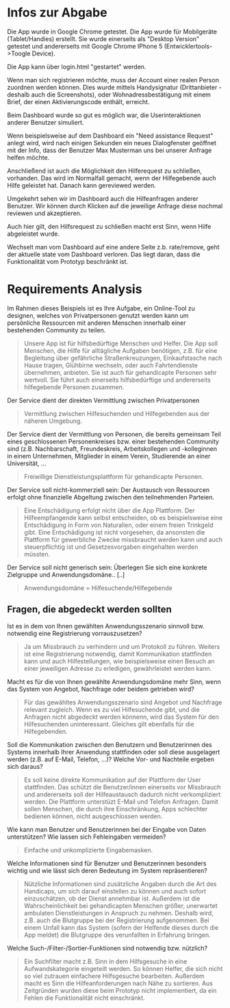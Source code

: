 <h1>Infos zur Abgabe</h1>

Die App wurde in Google Chrome getestet. Die App wurde für Mobilgeräte (Tablet/Handies) erstellt. Sie wurde einerseits als "Desktop Version" getestet und andererseits mit Google Chrome IPhone 5 (Entwicklertools->Toogle Device).

Die App kann über login.html "gestartet" werden.

Wenn man sich registrieren möchte, muss der Account einer realen Person zuordnen werden können. Dies wurde mittels Handysignatur (Drittanbieter - deshalb auch die Screenshots), oder Wohnadressbestätigung mit einem Brief, der einen Aktivierungscode enthält, erreicht.

Beim Dashboard wurde so gut es möglich war, die Userinteraktionen anderer Benutzer simuliert.

Wenn beispielsweise auf dem Dashboard ein "Need assistance Request" anlegt wird, wird nach einigen Sekunden ein neues Dialogfenster geöffnet mit der Info, dass der Benutzer Max Musterman uns bei unserer Anfrage helfen möchte.

Anschließend ist auch die Möglichkeit den Hilferequest zu schließen, vorhanden. Das wird im Normalfall gemacht, wenn der Hilfegebende auch Hilfe geleistet hat. Danach kann gereviewed werden.

Umgekehrt sehen wir im Dashboard auch die Hilfeanfragen anderer Benutzer. Wir können durch Klicken auf die jeweilige Anfrage diese nochmal reviewen und akzeptieren.

Auch hier gilt, den Hilfsrequest zu schließen macht erst Sinn, wenn Hilfe abgeleistet wurde.

Wechselt man vom Dashboard auf eine andere Seite z.b. rate/remove, geht der aktuelle state vom Dashboard verloren. Das liegt daran, dass die Funktionalität vom Prototyp beschränkt ist.

<h1>Requirements Analysis</h1>

Im Rahmen dieses Beispiels ist es Ihre Aufgabe, ein Online-Tool zu designen, welches von Privatpersonen genutzt werden kann um persönliche Ressourcen mit anderen Menschen
innerhalb einer bestehenden Community zu teilen.

>Unsere App ist für hilfsbedürftige Menschen und Helfer. Die App soll Menschen, die Hilfe für alltägliche Aufgaben benötigen,
z.B. für eine Begleitung über gefährliche Straßenkreuzungen, Einkaufstasche nach Hause tragen, Glühbirne wechseln, oder auch Fahrtendienste übernehmen, anbieten. Sie ist auch für gehandicapte Personen sehr wertvoll. Sie führt auch einerseits hilfsbedürftige und andererseits hilfegebende Personen zusammen.

Der Service dient der direkten Vermittlung zwischen Privatpersonen
>Vermittlung zwischen Hilfesuchenden und Hilfegebenden aus der näheren Umgebung.

Der Service dient der Vermittlung von Personen, die bereits gemeinsam Teil eines geschlossenen Personenkreises bzw. einer 
bestehenden Community sind (z.B. Nachbarschaft, Freundeskreis, Arbeitskollegen und -kolleginnen in einem Unternehmen,
Mitglieder in einem Verein, Studierende an einer Universität, ...
>Freiwillige Dienstleistungsplattform für gehandicapte Personen.

Der Service soll nicht-kommerziell sein: Der Austausch von Ressourcen erfolgt ohne finanzielle Abgeltung zwischen den teilnehmenden Parteien.
>Eine Entschädigung erfolgt nicht über die App Plattform. Der Hilfeempfangende kann selbst entscheiden, ob es beispielsweise eine Entschädigung in Form von Naturalien, oder einem freien Trinkgeld gibt. Eine Entschädigung ist nicht vorgesehen, da ansonsten die Plattform für gewerbliche Zwecke missbraucht werden kann und auch steuerpflichtig ist und Gesetzesvorgaben eingehalten werden müssten.

Der Service soll nicht generisch sein: Überlegen Sie sich eine konkrete Zielgruppe und Anwendungsdomäne.. [..]
>Anwendungsdomäne = Hilfesuchende/Hilfegebende

<h2>Fragen, die abgedeckt werden sollten</h2>

 Ist es in dem von Ihnen gewählten Anwendungsszenario sinnvoll bzw. notwendig eine Registrierung vorrauszusetzen?
 >Ja um Missbrauch zu verhindern und um Protokoll zu führen. Weiters ist eine Registrierung notwendig, damit Kommunikation stattfinden kann und auch Hilfestellungen, wie beispielsweise einen Besuch an einer jeweiligen Adresse zu erledigen, gewährleistet werden kann.  
 
Macht es für die von Ihnen gewählte Anwendungsdomäne mehr Sinn, wenn das System von Angebot, Nachfrage oder beidem getrieben wird?
>Für das gewähltes Anwendungsszenario sind Angebot und Nachfrage relevant zugleich. Wenn es zu viel Hilfesuchende gibt, und die Anfragen nicht abgedeckt werden könnenn, wird das System für den Hilfesuchenden uninteressant. Gleiches gilt ebenfalls für die Hilfegebenden.

Soll die Kommunikation zwischen den Benutzern und Benutzerinnen des Systems innerhalb Ihrer Anwendung stattfinden oder soll diese ausgelagert werden (z.B. auf E-Mail, Telefon, ...)? Welche Vor- und Nachteile ergeben sich daraus?
>Es soll keine direkte Kommunikation auf der Plattform der User stattfinden. Das schützt die Benutzer/innen einerseits vor Missbrauch und andererseits soll der Hilfeaustausch dadurch nicht verkompliziert werden. Die Plattform unterstüzt E-Mail und Telefon Anfragen. Damit sollen Menschen, die durch ihre Einschränkung, Apps schlechter bedienen können, nicht ausgeschlossen werden. 

Wie kann man Benutzer und Benutzerinnen bei der Eingabe von Daten unterstützen? Wie lassen sich Fehleingaben vermeiden?
>Einfache und unkomplizierte Eingabemasken.

Welche Informationen sind für Benutzer und Benutzerinnen besonders wichtig und wie lässt sich deren Bedeutung im System repräsentieren?
>Nützliche Informationen sind zusätzliche Angaben durch die Art des Handicaps, um sich darauf einstellen zu können und auch sofort einzuschätzen, ob der Dienst annehmbar ist. Außerdem ist die Wahrscheinlichkeit bei gehandicapten Menschen größer, unerwartet ambulaten Dienstleistungen in Anspruch zu nehmen. Deshalb wird, z.B. auch die Blutgruppe bei der Registrierung aufgenommen. Bei einem Unfall kann das System (sofern der Helfende dieses durch die App meldet) die Blutgruppe des verunfallten in Erfahrung bringen.

Welche Such-/Filter-/Sortier-Funktionen sind notwendig bzw. nützlich?
>Ein Suchfilter macht z.B. Sinn in dem Hilfsgesuche in eine Aufwandskategorie eingeteilt werden. So können Helfer, die sich nicht so viel zutrauen einfachere Hilfsgesuche bearbeiten. Außerdem macht es Sinn die Hilfeanforderungen nach Nähe zu sortieren. Aus Zeitgründen wurden diese beim Prototyp nicht implementiert, da ein Fehlen die Funktionalität nicht einschränkt.

